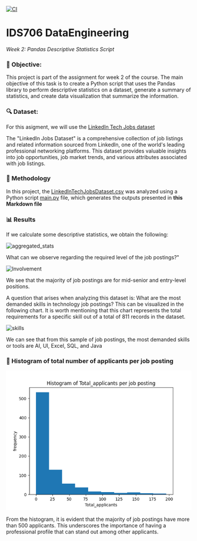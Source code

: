 [![CI](https://github.com/nogibjj/IDS706_DataEngineering_BarbaraFlores_Miniproject2/actions/workflows/cicd.yml/badge.svg)](https://github.com/nogibjj/IDS706_DataEngineering_BarbaraFlores_Miniproject2/actions/workflows/cicd.yml)



# IDS706 DataEngineering

_Week 2: Pandas Descriptive Statistics Script_

### 🎯 Objective: 
This project is part of the assignment for week 2 of the course. The main objective of this task is to create a Python script that uses the Pandas library to perform descriptive statistics on a dataset, generate a summary of statistics, and create data visualization that summarize the information.


### 🔍 Dataset: 
For this asigment, we will use the [LinkedIn Tech Jobs dataset](https://www.kaggle.com/datasets/joebeachcapital/linkedin-jobs?resource=download&select=final_data.csv) 

The "LinkedIn Jobs Dataset" is a comprehensive collection of job listings and related information sourced from LinkedIn, one of the world's leading professional networking platforms. This dataset provides valuable insights into job opportunities, job market trends, and various attributes associated with job listings.

### 🧪 Methodology

In this project, the [LinkedInTechJobsDataset.csv](data/LinkedInTechJobsDataset.csv)  was analyzed using a Python script [main.py](https://github.com/nogibjj/IDS706_DataEngineering_BarbaraFlores_Miniproject2/blob/main/main.py) file, which generates the outputs presented in **this Markdown file**

### 📊 Results
If we calculate some descriptive statistics, we obtain the following:

![aggregated_stats](https://raw.githubusercontent.com/nogibjj/IDS706_DataEngineering_BarbaraFlores_Miniproject2/main/aggregated_stats.png)

What can we observe regarding the required level of the job postings?"

![Involvement](https://raw.githubusercontent.com/nogibjj/IDS706_DataEngineering_BarbaraFlores_Miniproject2/main/output/Involvement.png)

We see that the majority of job postings are for mid-senior and entry-level positions.

A question that arises when analyzing this dataset is: What are the most demanded skills in technology job postings? This can be visualized in the following chart. It is worth mentioning that this chart represents the total requirements for a specific skill out of a total of 811 records in the dataset.

![skills](https://raw.githubusercontent.com/nogibjj/IDS706_DataEngineering_BarbaraFlores_Miniproject2/main/skills.png)

We can see that from this sample of job postings, the most demanded skills or tools are AI, UI, Excel, SQL, and Java

### 👥 Histogram of total number of applicants per job posting

![Total_applicants](https://github.com/nogibjj/IDS706_DataEngineering_BarbaraFlores_Miniproject2/blob/main/output/Total_applicants.png)

From the histogram, it is evident that the majority of job postings have more than 500 applicants. This underscores the importance of having a professional profile that can stand out among other applicants.
